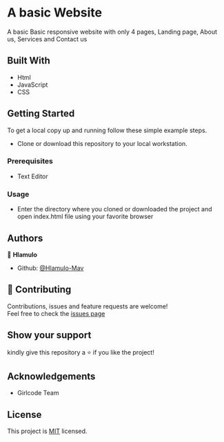 # A basic Website

A basic Basic responsive website with only 4 pages, Landing page, About us, Services and Contact us

## Built With
- Html
- JavaScript
- CSS

## Getting Started

To get a local copy up and running follow these simple example steps.
- Clone or download this repository to your local workstation.

### Prerequisites
- Text Editor 

### Usage
- Enter the directory where you cloned or downloaded the project and open index.html file using your favorite browser

## Authors
:bust_in_silhouette: **Hlamulo**
- Github: [@Hlamulo-Mav](https://github.com/Hlamulo-Mav)  

## :handshake: Contributing
Contributions, issues and feature requests are welcome! <br />
Feel free to check the [issues page](https://github.com/Hlamulo-Mav/Odd-or-Even-Function/issues)

## Show your support

kindly give this repository a :star: if you like the project!

## Acknowledgements
- Girlcode Team  

## License

This project is [MIT](https://github.com/Hlamulo-Mav/Odd-or-Even-Function/commit/aadc3f866f53583f653c41d481aef8e76cab126a) licensed.
